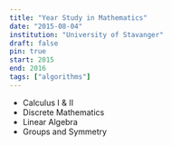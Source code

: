 ```yaml
---
title: "Year Study in Mathematics"
date: "2015-08-04"
institution: "University of Stavanger"
draft: false
pin: true
start: 2015
end: 2016
tags: ["algorithms"]
---
```


- Calculus I & II
- Discrete Mathematics
- Linear Algebra
- Groups and Symmetry